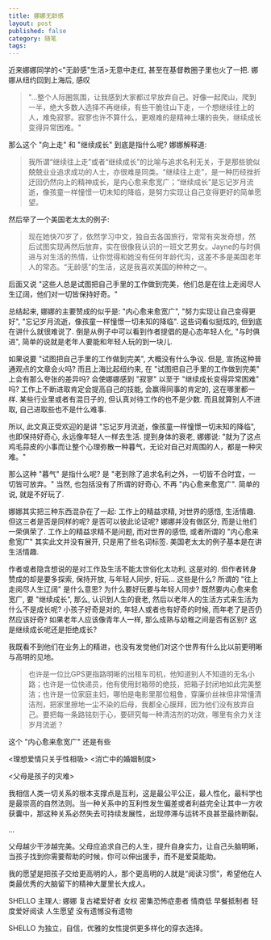 ```yaml
---
title: 娜娜无龄感
layout: post
published: false
category: 随笔
tags:
---
```


近来娜娜同学的<"无龄感"生活>无意中走红, 甚至在基督教圈子里也火了一把. 娜娜从纽约回到上海后, 感叹 

>"...整个人际圈氛围，让我感到大家都过早放弃自己。好像一起爬山，爬到一半，绝大多数人选择不再继续，有些干脆往山下走，一个想继续往上的人，难免寂寥。寂寥也许不算什么，更艰难的是精神土壤的丧失，继续成长变得异常困难。" 

那么这个 "向上走" 和 "继续成长" 到底是指什么呢? 娜娜解释道:

>我所谓“继续往上走”或者“继续成长”的比喻与追求名利无关，于是那些貌似兢兢业业追求成功的人士，亦很难是同类。“继续往上走”，是一种历经挫折迂回仍然向上的精神成长，是内心愈来愈宽广；“继续成长”是忘记岁月流逝，像孩童一样憧憬一切未知的降临，是努力实现让自己变得更好的简单愿望。

然后举了一个美国老太太的例子:

>现在她快70岁了，依然学习中文，独自去各国旅行，常常有突发奇想，然后试图实现再然后放弃，实在很像我认识的一班文艺男女。Jayne的与时俱进与对生活的热情，让你觉得和她没有任何年龄代沟，这差不多是美国老年人的常态。“无龄感”的生活，这是我喜欢美国的种种之一。

后面又说 "这些人总是试图把自己手里的工作做到完美，他们总是在往上走阅尽人生辽阔，他们对一切皆保持好奇。"

总结起来, 娜娜的主要赞成的似乎是: "内心愈来愈宽广",  "努力实现让自己变得更好", "忘记岁月流逝，像孩童一样憧憬一切未知的降临". 这些词看似挺炫的, 但到底在讲什么就很难说了. 倒是从例子中可以看到作者提倡的是心态年轻人化, "与时俱进", 简单的说就是老年人要能和年轻人玩的到一块儿.

如果说要 "试图把自己手里的工作做到完美", 大概没有什么争议. 但是, 宣扬这种普通观点的文章会火吗? 而且上海比起纽约来, 在 "试图把自己手里的工作做到完美" 上会有那么夸张的差异吗? 会使娜娜感到 "寂寥" 以至于 "继续成长变得异常困难" 吗? 工作上不断进取肯定会提高自己的技能, 会赢得同事的肯定的, 这在哪里都一样. 某些行业里或者有混日子的, 但认真对待工作的也不是少数. 而且就算别人不进取, 自己进取些也不是什么难事.

所以, 此文真正受欢迎的是讲 "忘记岁月流逝，像孩童一样憧憬一切未知的降临", 也即保持好奇心, 永远像年轻人一样去生活. 提到身体的衰老, 娜娜说: "就为了这点鸡毛蒜皮的小事而让整个心理弥散一种暮气，无论对自己对周围的人，都是一种灾难。" 

那么这种 "暮气" 是指什么呢? 是 "老到除了追求名利之外，一切皆不合时宜，一切皆可放弃。" 当然, 也包括没有了所谓的好奇心, 不再 "内心愈来愈宽广". 简单的说, 就是不好玩了.

娜娜其实把三种东西混杂在了一起: 工作上的精益求精, 对世界的感悟, 生活情趣. 但这三者是否是同样的呢? 是否可以彼此论证呢? 娜娜并没有做区分, 而是让他们一荣俱荣了. 工作上的精益求精不是问题, 而对世界的感悟, 或者所谓的 "内心愈来愈宽广" 其实此文并没有展开, 只是用了些名词标签. 美国老太太的例子基本是在讲生活情趣.

作者或者隐含想说的是对工作及生活不能太世俗化太功利, 这是对的. 但作者转身赞成的却是要多探索, 保持开放, 与年轻人同步, 好玩... 这些是什么? 所谓的 "往上走阅尽人生辽阔" 是什么意思? 为什么要好玩要与年轻人同步? 既然要内心愈来愈宽广, 要 "继续成长", 那么, 认识到人生的衰老, 然后以老年人的生活方式来生活为什么不是成长呢? 小孩子好奇是对的, 年轻人或者也有好奇的时候, 而年老了是否仍然应该好奇? 如果老年人应该像青年人一样, 那么成熟与幼稚之间是否有区别? 这是继续成长呢还是拒绝成长?

 




我既看不到他们在业务上的精进，也没有发觉他们对这个世界有什么比以前更明晰与高明的见地。



>也许是一位比GPS更指路明晰的出租车司机，他知道别人不知道的无名小路；也许是一位快递员，他有使用封箱带的绝技，把箱子封闭地如此完美整洁；也许是一位家庭主妇，哪怕是电影里那位粗鲁，穿廉价丝袜但非常懂清洁剂，把家里擦地一尘不染的后母，我都全心膜拜，因为他们没有放弃自己。要把每一条路铭刻于心，要研究每一种清洁剂的功效，哪里有余力关注岁月流逝？



这个 "内心愈来愈宽广" 还是有些







<理想爱情只关乎性相吸>
<消亡中的婚姻制度>

<父母是孩子的灾难>

我相信人类一切关系的根本支撑点是互利，这是最公平公正，最人性化，最科学也是最崇高的自然法则。当一种关系中的互利性发生偏差或者利益完全让其中一方收获囊中，那这种关系必然失去可持续发展性，出现停滞与运转不良甚至最终断裂。

...

父母越少干涉越完美。父母应追求自己的人生，提升自身实力，让自己头脑明晰，当孩子找到你需要帮助的时候，你可以伸出援手，而不是爱莫能助。

我的愿望是把孩子交给更高明的人，那个更高明的人就是“阅读习惯”，希望他在人类最优秀的大脑留下的精神大厦里长大成人。



SHELLO 主理人: 娜娜
复古裙爱好者
女权
密集恐怖症患者
情商低
早餐抵制者
轻度爱好阅读
人生愿望 没有遗憾没有遗物

SHELLO 为独立，自信，优雅的女性提供更多样化的穿衣选择。

